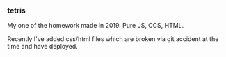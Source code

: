 ### tetris

My one of the homework made in 2019. Pure JS, CCS, HTML.

Recently I've added css/html files which are broken via git accident at the time and have deployed.

